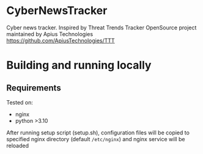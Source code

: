 # CyberNewsTracker
Cyber news tracker. Inspired by Threat Trends Tracker OpenSource project maintained by Apius Technologies
https://github.com/ApiusTechnologies/TTT

# Building and running locally

## Requirements

Tested on:
- nginx
- python >3.10
 

After running setup script (setup.sh), configuration files will be copied to specified nginx directory (default `/etc/nginx`) and nginx service will be reloaded


